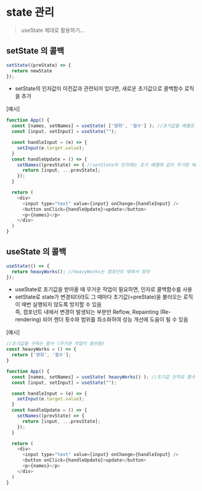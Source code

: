 # state 관리

> useState 제대로 활용하기...

## setState 의 콜백
```javascript
setState((preState) => {
  return newState
});
```
* setState의 인자값이 이전값과 관련되어 있다면, 새로운 초기값으로 콜백함수 로직을 추가

[예시]
```javascript
function App() {
  const [names, setNames] = useState( ['영희', '철수'] ); //초기값을 배열로 설정
  const [input, setInput] = useState("");

  const handleInput = (e) => {
    setInput(e.target.value);
  }
  const handleUpdate = () => {
    setNames((prevState) => { //setState의 인자에는 초기 배열에 값이 추가된 배열이 되어야하므로 콜백함수 사용
      return [input, ...prevState];
    });
  }

  return (
    <div>
      <input type="text" value={input} onChange={handleInput} />
      <button onClick={handleUpdate}>update</button>
      <p>{names}</p>
    </div>
  )
}
```

## useState 의 콜백
```javascript
useState(() => {
  return heavyWorks(); //heavyWorks는 컴포넌트 밖에서 정의
});
```
* useState로 초기값을 받아올 때 무거운 작업이 필요하면, 인자로 콜백함수를 사용
* setState로 state가 변경되더라도 그 때마다 초기값(=preState)을 불러오는 로직이 매번 실행되지 않도록 방지할 수 있음  
  즉, 컴포넌트 내에서 변경이 발생되는 부분만 Reflow, Repainting (Re-rendering) 되어 렌더 횟수와 범위를 최소화하여 성능 개선에 도움이 될 수 있음

[예시]
```javascript
//초기값을 구하는 함수 (무거운 작업이 동반됨)
const heavyWorks = () => {
  return ['영희', '철수'];
}

function App() {
  const [names, setNames] = useState( heavyWorks() ); //초기값 인자로 함수를 콜백
  const [input, setInput] = useState("");

  const handleInput = (e) => {
    setInput(e.target.value);
  }
  const handleUpdate = () => {
    setNames((prevState) => {
      return [input, ...prevState];
    });
  }

  return (
    <div>
      <input type="text" value={input} onChange={handleInput} />
      <button onClick={handleUpdate}>update</button>
      <p>{names}</p>
    </div>
  )
}
```
